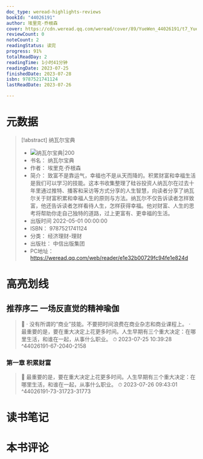```yaml
---
doc_type: weread-highlights-reviews
bookId: "44026191"
author: 埃里克·乔根森
cover: https://cdn.weread.qq.com/weread/cover/89/YueWen_44026191/t7_YueWen_44026191.jpg
reviewCount: 0
noteCount: 2
readingStatus: 读完
progress: 91%
totalReadDay: 2
readingTime: 1小时41分钟
readingDate: 2023-07-25
finishedDate: 2023-07-28
isbn: 9787521741124
lastReadDate: 2023-07-26

---
```

# 元数据
> [!abstract] 纳瓦尔宝典
> - ![ 纳瓦尔宝典|200](https://cdn.weread.qq.com/weread/cover/89/YueWen_44026191/t7_YueWen_44026191.jpg)
> - 书名： 纳瓦尔宝典
> - 作者： 埃里克·乔根森
> - 简介： 致富不是靠运气，幸福也不是从天而降的。积累财富和幸福生活是我们可以学习的技能。这本书收集整理了硅谷投资人纳瓦尔在过去十年里通过推特、播客和采访等方式分享的人生智慧，向读者分享了纳瓦尔关于财富积累和幸福人生的原则与方法。纳瓦尔不仅告诉读者怎样致富，他还告诉读者怎样看待人生，怎样获得幸福。他对财富、人生的思考将帮助你走自己独特的道路，过上更富有、更幸福的生活。
> - 出版时间 2022-05-01 00:00:00
> - ISBN： 9787521741124
> - 分类： 经济理财-理财
> - 出版社： 中信出版集团
> - PC地址：https://weread.qq.com/web/reader/e1e32b00729fc94fe1e824d

# 高亮划线

## 推荐序二 一场反直觉的精神瑜伽

> 📌 · 没有所谓的“商业”技能。不要把时间浪费在商业杂志和商业课程上。
· 最重要的是，要在重大决定上花更多时间。人生早期有三个重大决定：在哪里生活，和谁在一起，从事什么职业。 
> ⏱ 2023-07-25 10:39:28 ^44026191-67-2040-2158

### 第一章 积累财富

> 📌 最重要的是，要在重大决定上花更多时间。人生早期有三个重大决定：在哪里生活，和谁在一起，从事什么职业。 
> ⏱ 2023-07-26 09:43:01 ^44026191-73-31723-31773

# 读书笔记

# 本书评论
